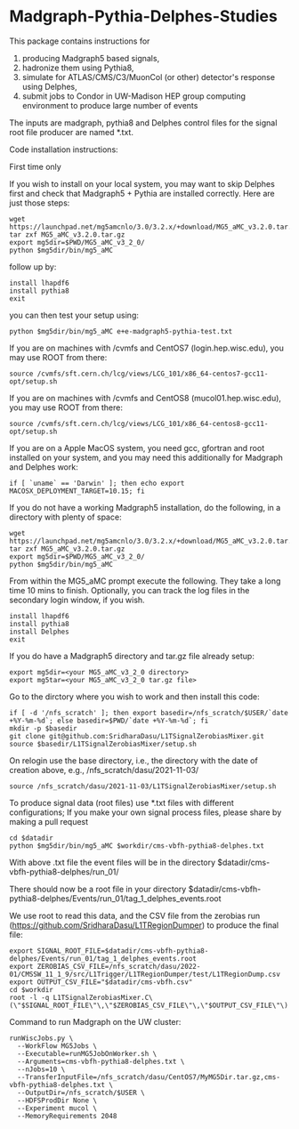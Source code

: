 # Madgraph-Pythia-Delphes-Studies

This package contains instructions for
1) producing Madgraph5 based signals,
2) hadronize them using Pythia8,
3) simulate for ATLAS/CMS/C3/MuonCol (or other) detector's response using Delphes,
4) submit jobs to Condor in UW-Madison HEP group computing environment to produce large number of events

The inputs are madgraph, pythia8 and Delphes control files for the signal root file producer are named *.txt.

Code installation instructions:

First time only

If you wish to install on your local system, you may want to skip Delphes first and check that Madgraph5 + Pythia are installed correctly. Here are just those steps:

```
wget https://launchpad.net/mg5amcnlo/3.0/3.2.x/+download/MG5_aMC_v3.2.0.tar.gz
tar zxf MG5_aMC_v3.2.0.tar.gz 
export mg5dir=$PWD/MG5_aMC_v3_2_0/
python $mg5dir/bin/mg5_aMC
```

follow up by:

```
install lhapdf6
install pythia8
exit
```

you can then test your setup using:

```
python $mg5dir/bin/mg5_aMC e+e-madgraph5-pythia-test.txt
```

If you are on machines with /cvmfs and CentOS7 (login.hep.wisc.edu), you may use ROOT from there:

```
source /cvmfs/sft.cern.ch/lcg/views/LCG_101/x86_64-centos7-gcc11-opt/setup.sh 
```

If you are on machines with /cvmfs and CentOS8 (mucol01.hep.wisc.edu), you may use ROOT from there:

```
source /cvmfs/sft.cern.ch/lcg/views/LCG_101/x86_64-centos8-gcc11-opt/setup.sh
```

If you are on a Apple MacOS system, you need gcc, gfortran and root installed on your system, and you may need this additionally for Madgraph and Delphes work:

```
if [ `uname` == 'Darwin' ]; then echo export MACOSX_DEPLOYMENT_TARGET=10.15; fi
```

If you do not have a working Madgraph5 installation, do the following, in a directory with plenty of space:

```
wget https://launchpad.net/mg5amcnlo/3.0/3.2.x/+download/MG5_aMC_v3.2.0.tar.gz
tar zxf MG5_aMC_v3.2.0.tar.gz 
export mg5dir=$PWD/MG5_aMC_v3_2_0/
python $mg5dir/bin/mg5_aMC
```

From within the MG5_aMC prompt execute the following. They take a long time 10 mins to finish.
Optionally, you can track the log files in the secondary login window, if you wish.

```
install lhapdf6
install pythia8
install Delphes
exit
```

If you do have a Madgraph5 directory and tar.gz file already setup:

```
export mg5dir=<your MG5_aMC_v3_2_0 directory>
export mg5tar=<your MG5_aMC_v3_2_0 tar.gz file>
```

Go to the dirctory where you wish to work and then install this code:

```
if [ -d '/nfs_scratch' ]; then export basedir=/nfs_scratch/$USER/`date +%Y-%m-%d`; else basedir=$PWD/`date +%Y-%m-%d`; fi
mkdir -p $basedir
git clone git@github.com:SridharaDasu/L1TSignalZerobiasMixer.git
source $basedir/L1TSignalZerobiasMixer/setup.sh
```

On relogin use the base directory, i.e., the directory with the date of creation above, e.g., /nfs_scratch/dasu/2021-11-03/

```
source /nfs_scratch/dasu/2021-11-03/L1TSignalZerobiasMixer/setup.sh
```

To produce signal data (root files) use  *.txt files with different configurations; If you make your own signal process files, please share by making a pull request

```
cd $datadir
python $mg5dir/bin/mg5_aMC $workdir/cms-vbfh-pythia8-delphes.txt
```

With above .txt file the event files will be in the directory $datadir/cms-vbfh-pythia8-delphes/run_01/

There should now be a root file in your directory $datadir/cms-vbfh-pythia8-delphes/Events/run_01/tag_1_delphes_events.root

We use root to read this data, and the CSV file from the zerobias run (https://github.com/SridharaDasu/L1TRegionDumper) to produce the final file:

```
export SIGNAL_ROOT_FILE=$datadir/cms-vbfh-pythia8-delphes/Events/run_01/tag_1_delphes_events.root
export ZEROBIAS_CSV_FILE=/nfs_scratch/dasu/2022-01/CMSSW_11_1_9/src/L1Trigger/L1TRegionDumper/test/L1TRegionDump.csv
export OUTPUT_CSV_FILE="$datadir/cms-vbfh.csv"
cd $workdir
root -l -q L1TSignalZerobiasMixer.C\(\"$SIGNAL_ROOT_FILE\"\,\"$ZEROBIAS_CSV_FILE\"\,\"$OUTPUT_CSV_FILE\"\)
```

Command to run Madgraph on the UW cluster:

```
runWiscJobs.py \
  --WorkFlow MG5Jobs \
  --Executable=runMG5JobOnWorker.sh \
  --Arguments=cms-vbfh-pythia8-delphes.txt \
  --nJobs=10 \
  --TransferInputFile=/nfs_scratch/dasu/CentOS7/MyMG5Dir.tar.gz,cms-vbfh-pythia8-delphes.txt \
  --OutputDir=/nfs_scratch/$USER \
  --HDFSProdDir None \
  --Experiment mucol \
  --MemoryRequirements 2048
```
